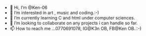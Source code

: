 - 👋 Hi, I’m @Ken-06
- 👀 I’m interested in art , music and coding.:-)
- 🌱 I’m currently learning C and html under computer sciences.
- 💞️ I’m looking to collaborate on any projects i can handle so far.
- 📫 How to reach me ...0770691078, IG@K3n OB, FB@Ken OB..:-)

<!---
Ken-06/Ken-06 is a ✨ special ✨ repository because its `README.md` (this file) appears on your GitHub profile.
You can click the Preview link to take a look at your changes.
--->
